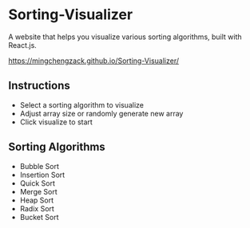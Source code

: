 # Sorting-Visualizer

A website that helps you visualize various sorting algorithms, built with React.js.

https://mingchengzack.github.io/Sorting-Visualizer/

## Instructions

- Select a sorting algorithm to visualize
- Adjust array size or randomly generate new array
- Click visualize to start

## Sorting Algorithms

- Bubble Sort
- Insertion Sort
- Quick Sort
- Merge Sort
- Heap Sort
- Radix Sort
- Bucket Sort
